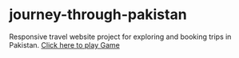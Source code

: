 # journey-through-pakistan
Responsive travel website project for exploring and booking trips in Pakistan.
[Click here to play Game](https://codewithfatima11.github.io/journey-through-pakistan/)


